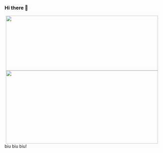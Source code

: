 ### Hi there 👋

<!-- <a href="https://github.com/sudong0701/sudong0701"> -->
  <img align="right" width="500" height="180" src="https://github-readme-stats.vercel.app/api/top-langs/?username=sudong0701&layout=compact">
<!-- </a> -->

<!-- <a href="https://github.com/sudong0701/sudong0701"> -->
  <img align="right" width="500" height="240" src="https://github-readme-stats.vercel.app/api?username=sudong0701&show_icons=true&text_color=24292e&bg_color=ffffff&hide_title=true">
<!-- </a> -->



biu biu biu!
